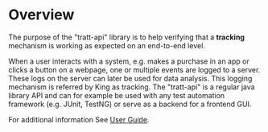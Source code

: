 # Overview

The purpose of the "tratt-api" library is to help verifying that a **tracking** mechanism is working as expected on an end-to-end level.

When a user interacts with a system, e.g. makes a purchase in an app or clicks a button on a webpage, one or multiple events are logged to a server. These logs on the server can later be used for data analysis. This logging mechanism is referred by King as tracking. The "tratt-api" is a regular java library API and can for example be used with any test automation framework (e.g. JUnit, TestNG) or serve as a backend for a frontend GUI.

For additional information See [User Guide](../../wiki).

